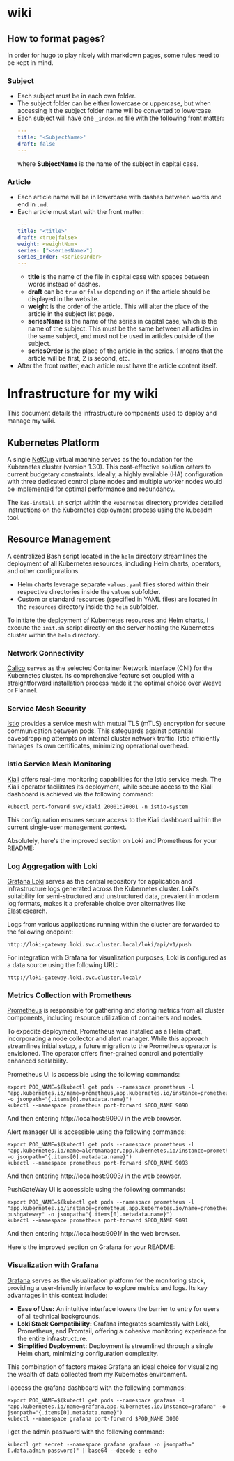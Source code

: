 # wiki

## How to format pages?
In order for hugo to play nicely with markdown pages, some rules need to be kept in mind.

### Subject
- Each subject must be in each own folder.
- The subject folder can be either lowercase or uppercase, but when accessing it the subject folder name will be converted to lowercase.
- Each subject will have one `_index.md` file with the following front matter:
  ```yaml
  ---
  title: '<SubjectName>'
  draft: false
  ---
  ```
  where **SubjectName** is the name of the subject in capital case.

### Article
- Each article name will be in lowercase with dashes between words and end in `.md`.
- Each article must start with the front matter:
  ```yaml
  ---
  title: '<title>'
  draft: <true|false>
  weight: <weightNum>
  series: ["<seriesName>"]
  series_order: <seriesOrder>
  ---
  ```
  - **title** is the name of the file in capital case with spaces between words instead of dashes.
  - **draft** can be `true` or `false` depending on if the article should be displayed in the website.
  - **weight** is the order of the article. This will alter the place of the article in the subject list page.
  - **seriesName** is the name of the series in capital case, which is the name of the subject. This must be the same between all articles in the same subject, and must not be used in articles outside of the subject.
  - **seriesOrder** is the place of the article in the series. 1 means that the article will be first, 2 is second, etc.
- After the front matter, each article must have the article content itself.

# Infrastructure for my wiki

This document details the infrastructure components used to deploy and manage my wiki. 

## Kubernetes Platform

A single [NetCup](https://www.netcup.eu/) virtual machine serves as the foundation for the Kubernetes cluster (version 1.30). This cost-effective solution caters to current budgetary constraints. Ideally, a highly available (HA) configuration with three dedicated control plane nodes and multiple worker nodes would be implemented for optimal performance and redundancy.

The `k8s-install.sh` script within the `kubernetes` directory provides detailed instructions on the Kubernetes deployment process using the kubeadm tool.

## Resource Management

A centralized Bash script located in the `helm` directory streamlines the deployment of all Kubernetes resources, including Helm charts, operators, and other configurations.

* Helm charts leverage separate `values.yaml` files stored within their respective directories inside the `values` subfolder.
* Custom or standard resources (specified in YAML files) are located in the `resources` directory inside the `helm` subfolder.

To initiate the deployment of Kubernetes resources and Helm charts, I execute the `init.sh` script directly on the server hosting the Kubernetes cluster within the `helm` directory.

### Network Connectivity

[Calico](https://www.tigera.io/project-calico/) serves as the selected Container Network Interface (CNI) for the Kubernetes cluster. Its comprehensive feature set coupled with a straightforward installation process made it the optimal choice over Weave or Flannel.

### Service Mesh Security

[Istio](https://istio.io/latest/) provides a service mesh with mutual TLS (mTLS) encryption for secure communication between pods. This safeguards against potential eavesdropping attempts on internal cluster network traffic. Istio efficiently manages its own certificates, minimizing operational overhead.

### Istio Service Mesh Monitoring

[Kiali](https://kiali.io/) offers real-time monitoring capabilities for the Istio service mesh. The Kiali operator facilitates its deployment, while secure access to the Kiali dashboard is achieved via the following command:

```
kubectl port-forward svc/kiali 20001:20001 -n istio-system
```

This configuration ensures secure access to the Kiali dashboard within the current single-user management context.

Absolutely, here's the improved section on Loki and Prometheus for your README:

### Log Aggregation with Loki

[Grafana Loki](https://grafana.com/oss/loki/) serves as the central repository for application and infrastructure logs generated across the Kubernetes cluster. Loki's suitability for semi-structured and unstructured data, prevalent in modern log formats, makes it a preferable choice over alternatives like Elasticsearch.

Logs from various applications running within the cluster are forwarded to the following endpoint:

```
http://loki-gateway.loki.svc.cluster.local/loki/api/v1/push
```

For integration with Grafana for visualization purposes, Loki is configured as a data source using the following URL:

```
http://loki-gateway.loki.svc.cluster.local/
```

### Metrics Collection with Prometheus

[Prometheus](https://prometheus.io/) is responsible for gathering and storing metrics from all cluster components, including resource utilization of containers and nodes. 

To expedite deployment, Prometheus was installed as a Helm chart, incorporating a node collector and alert manager. While this approach streamlines initial setup, a future migration to the Prometheus operator is envisioned. The operator offers finer-grained control and potentially enhanced scalability.

Prometheus UI is accessible using the following commands:
```
export POD_NAME=$(kubectl get pods --namespace prometheus -l "app.kubernetes.io/name=prometheus,app.kubernetes.io/instance=prometheus" -o jsonpath="{.items[0].metadata.name}")
kubectl --namespace prometheus port-forward $POD_NAME 9090
```
And then entering http://localhost:9090/ in the web browser.

Alert manager UI is accessible using the following commands:
```
export POD_NAME=$(kubectl get pods --namespace prometheus -l "app.kubernetes.io/name=alertmanager,app.kubernetes.io/instance=prometheus" -o jsonpath="{.items[0].metadata.name}")
kubectl --namespace prometheus port-forward $POD_NAME 9093
```
And then entering http://localhost:9093/ in the web browser.

PushGateWay UI is accessible using the following commands:
```
export POD_NAME=$(kubectl get pods --namespace prometheus -l "app.kubernetes.io/instance=prometheus,app.kubernetes.io/name=prometheus-pushgateway" -o jsonpath="{.items[0].metadata.name}")
kubectl --namespace prometheus port-forward $POD_NAME 9091
```
And then entering http://localhost:9091/ in the web browser.

Here's the improved section on Grafana for your README:

### Visualization with Grafana

[Grafana](https://grafana.com/) serves as the visualization platform for the monitoring stack, providing a user-friendly interface to explore metrics and logs. Its key advantages in this context include:

* **Ease of Use:**  An intuitive interface lowers the barrier to entry for users of all technical backgrounds.
* **Loki Stack Compatibility:**  Grafana integrates seamlessly with Loki, Prometheus, and Promtail, offering a cohesive monitoring experience for the entire infrastructure.
* **Simplified Deployment:**  Deployment is streamlined through a single Helm chart, minimizing configuration complexity.

This combination of factors makes Grafana an ideal choice for visualizing the wealth of data collected from my Kubernetes environment.

I access the grafana dashboard with the following commands:
```
export POD_NAME=$(kubectl get pods --namespace grafana -l "app.kubernetes.io/name=grafana,app.kubernetes.io/instance=grafana" -o jsonpath="{.items[0].metadata.name}")
kubectl --namespace grafana port-forward $POD_NAME 3000
```

I get the admin password with the following command:
```
kubectl get secret --namespace grafana grafana -o jsonpath="{.data.admin-password}" | base64 --decode ; echo
```
